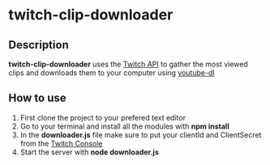 # twitch-clip-downloader

## Description
**twitch-clip-downloader** uses the [Twitch API](https://dev.twitch.tv/docs/api) to gather the most viewed clips and downloads them to your computer using [youtube-dl](https://github.com/ytdl-org/youtube-dl)

## How to use
1. First clone the project to your prefered text editor
2. Go to your terminal and install all the modules with **npm install**
3. In the **downloader.js** file make sure to put your clientId and ClientSecret from the [Twitch Console](https://dev.twitch.tv/console)
4. Start the server with **node downloader.js**
